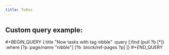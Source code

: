 ```yaml
---
title: ToDos
---
```


## Custom query example:
#+BEGIN_QUERY
{:title "Now tasks with tag nibble"
 :query [:find (pull ?b [*])
         :where
         [?p :page/name "nibble"]
         [?b :block/ref-pages ?p]
         ]}
#+END_QUERY

